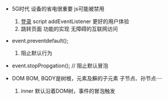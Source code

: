 - 5G时代 设备的省电很重要 js可能被禁用
    1. <a href="/login">登录</a> script addEventListener 更好的用户体验
    2. 跳转页面 功能的实现 无障碍的互联网访问

- event.preventdefault();
    1. 阻止默认行为

- event.stopPropgation(); // 阻止默认冒泡
- DOM BOM, BQDY是树根，元素及㢝的子元素 子节点、孙节点····
    1. inner 默认沿着DOM树，事件的冒泡触发